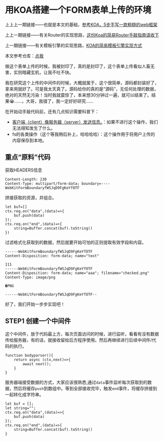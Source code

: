 # 用KOA搭建一个FORM表单上传的环境

上上上一期链接——也就是本文的基础，[参考KOA，5步手写一款粗糙的web框架](https://juejin.im/post/5b7e8718e51d4538ca573445)

上上一期链接——有关Router的实现思路，[这份Koa的简易Router手敲指南请收下](https://juejin.im/post/5b7fd1bc6fb9a019b421cc35)

上一期链接——有关模板引擎的实现思路，[KOA的简易模板引擎实现方式](https://juejin.im/post/5b865aeb6fb9a01a040717fb)

本文参考仓库：[点我](https://github.com/nanaSun/myHTTP/tree/master/upload)

做这个表单上传的时候，我被封印了，真的是封印了，这个表单上传看似人畜无害，实则暗藏玄机，让我不吐不快。

我在研究这个上传的中间件的时候，大概就属于，这个很简单，源码都封装好了，拿来用就好了。可是我太天真了。源码给你的真的是“源码”，无任何处理的数据，绝对的天然无污染！当时我就震惊了，本来想30分钟过一遍，就可以结束了。结果😭……，大哥，我错了，我一定好好研究……

在开始动手敲代码前，还有几点知识需要科普下：

* [客户端（client）像服务器（server）发送信息。](https://juejin.im/post/5b7919345188254312414b9c#heading-5)：如果不进行这个操作，我们无法得知发生了什么。
* fs的各类操作（这个等我稍后补上，哈哈哈哈）：这个操作用于将用户上传的内容保存到本地。

## 重点“原料”代码

获取HEADERS信息

```
Content-Length: 230
Content-Type: multipart/form-data; boundary=----WebKitFormBoundaryfWSJqD9FgKeYfOTF
```

拼接获取的资源，并组合。

```
let buf=[]
ctx.req.on("data",(data)=>{
    buf.push(data)
});
ctx.req.on("end",(data)=>{
    string=Buffer.concat(buf).toString()
})
```

过滤格式化获取到的数据，然后就要开始可怕的正则提取有效字段和内容。

```
------WebKitFormBoundaryfWSJqD9FgKeYfOTF
Content-Disposition: form-data; name="text"

111
------WebKitFormBoundaryfWSJqD9FgKeYfOTF
Content-Disposition: form-data; name="aaa"; filename="checked.png"
Content-Type: image/png

�PNG

------WebKitFormBoundaryfWSJqD9FgKeYfOTF--
```

好了，我们开始一步步实现吧！

## STEP1 创建一个中间件

这个中间件，放于代码最上方，每次页面访问的时候，进行监听，看看有没有数据传给服务器，有的话，就接收留给后方程序使用。然后再继续进行后续中间件/代码的执行。

```
function bodyparser(){
    return async (ctx,next)=>{
        await next();
    }
}
```

服务器端接受数据的方式，大家应该很熟悉,通过`data`事件监听每次获取到的数据，然后将缓存`push`到数组中。等到全部接收完毕，触发`end`事件，将缓存拼接到一起转化成字符串。

```
let buf = [];
let string="";  
ctx.req.on("data",(data)=>{
    buf.push(data)
});
ctx.req.on("end",(data)=>{
    string=Buffer.concat(buf).toString()
}
```



